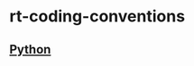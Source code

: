 # rt-coding-conventions

## [Python](https://github.com/retrotechie/rt-coding-conventions/wiki/Python)
